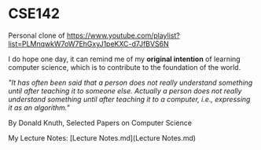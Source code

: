 # CSE142
Personal clone of https://www.youtube.com/playlist?list=PLMnqwkW7oW7EhGxyJ1peKXC-d7JfBVS6N

I do hope one day, it can remind me of my **original intention** of learning computer science, which is to contribute to the foundation of the world.

*"It has often been said that a person does not really understand something until after teaching it to someone else. Actually a person does not really understand something until after teaching it to a computer, i.e., expressing it as an algorithm."*

By Donald Knuth, Selected Papers on Computer Science

My Lecture Notes: [Lecture Notes.md](Lecture Notes.md)